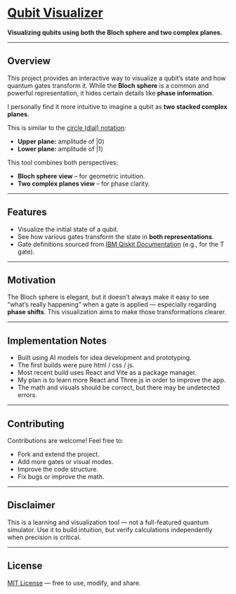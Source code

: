 # [Qubit Visualizer](https://dj-jayu.github.io/qubit_visualizer/)

**Visualizing qubits using both the Bloch sphere and two complex planes.**

---

## Overview

This project provides an interactive way to visualize a qubit’s state and how quantum gates transform it.
While the **Bloch sphere** is a common and powerful representation, it hides certain details like **phase information**.

I personally find it more intuitive to imagine a qubit as **two stacked complex planes**.

This is similar to the [circle (dial) notation](https://thequantumturtle.github.io/Circle-Notation/):

* **Upper plane:** amplitude of $|0\rangle$
* **Lower plane:** amplitude of $|1\rangle$

This tool combines both perspectives:

* **Bloch sphere view** – for geometric intuition.
* **Two complex planes view** – for phase clarity.
---

## Features

* Visualize the initial state of a qubit.
* See how various gates transform the state in **both representations**.
* Gate definitions sourced from [IBM Qiskit Documentation](https://quantum.cloud.ibm.com/docs/en/api/qiskit/qiskit.circuit.library.TGate) (e.g., for the T gate).

---

## Motivation

The Bloch sphere is elegant, but it doesn't always make it easy to see “what’s really happening” when a gate is applied — especially regarding **phase shifts**.
This visualization aims to make those transformations clearer.

---

## Implementation Notes
* Built using AI models for idea development and prototyping.
* The first builds were pure html / css / js.
* Most recent build uses React and Vite as a package manager.
* My plan is to learn more React and Three.js in order to improve the app.
* The math and visuals should be correct, but there may be undetected errors.

---

## Contributing

Contributions are welcome!
Feel free to:

* Fork and extend the project.
* Add more gates or visual modes.
* Improve the code structure.
* Fix bugs or improve the math.

---

## Disclaimer

This is a learning and visualization tool — not a full-featured quantum simulator. Use it to build intuition, but verify calculations independently when precision is critical.

---

## License

[MIT License](LICENSE) — free to use, modify, and share.

